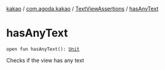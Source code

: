 [kakao](../../index.md) / [com.agoda.kakao](../index.md) / [TextViewAssertions](index.md) / [hasAnyText](.)

# hasAnyText

`open fun hasAnyText(): `[`Unit`](https://kotlinlang.org/api/latest/jvm/stdlib/kotlin/-unit/index.html)

Checks if the view has any text

